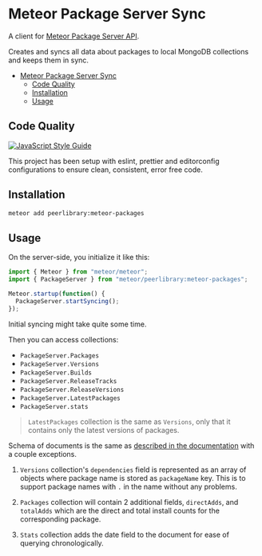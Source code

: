 # Meteor Package Server Sync

A client for [Meteor Package Server API](https://github.com/meteor/meteor/wiki/Meteor-Package-Server-API).

Creates and syncs all data about packages to local MongoDB collections and keeps them in sync.

- [Meteor Package Server Sync](#meteor-package-server-sync)
  - [Code Quality](#code-quality)
  - [Installation](#installation)
  - [Usage](#usage)

## Code Quality

[![JavaScript Style Guide](https://img.shields.io/badge/code_style-standard-brightgreen.svg)](https://standardjs.com)

This project has been setup with eslint, prettier and editorconfig configurations to ensure clean, consistent, error free code.

## Installation

```sh
meteor add peerlibrary:meteor-packages
```

## Usage

On the server-side, you initialize it like this:

```javascript
import { Meteor } from "meteor/meteor";
import { PackageServer } from "meteor/peerlibrary:meteor-packages";

Meteor.startup(function() {
  PackageServer.startSyncing();
});
```

Initial syncing might take quite some time.

Then you can access collections:

- `PackageServer.Packages`
- `PackageServer.Versions`
- `PackageServer.Builds`
- `PackageServer.ReleaseTracks`
- `PackageServer.ReleaseVersions`
- `PackageServer.LatestPackages`
- `PackageServer.stats`

> `LatestPackages` collection is the same as `Versions`, only that it contains only the latest versions of packages.

Schema of documents is the same as [described in the documentation](https://github.com/meteor/meteor/wiki/Meteor-Package-Server-API)
with a couple exceptions.

1. `Versions` collection's `dependencies` field is represented as an array of objects where package
name is stored as `packageName` key. This is to support package names with `.` in the name without any problems.

2. `Packages` collection will contain 2 additional fields, `directAdds`, and `totalAdds` which are the direct and total install counts for the corresponding package.

3. `Stats` collection adds the date field to the document for ease of querying chronologically.
